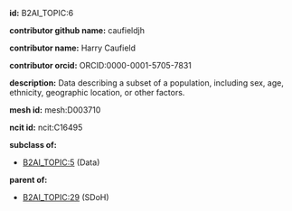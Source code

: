 **id:** B2AI_TOPIC:6

**contributor github name:** caufieldjh

**contributor name:** Harry Caufield

**contributor orcid:** ORCID:0000-0001-5705-7831

**description:** Data describing a subset of a population, including sex, age, ethnicity, geographic location, or other factors.

**mesh id:** mesh:D003710

**ncit id:** ncit:C16495

**subclass of:**

- [B2AI_TOPIC:5](../topics/Data.markdown) (Data)

**parent of:**

- [B2AI_TOPIC:29](../topics/SDoH.markdown) (SDoH)
